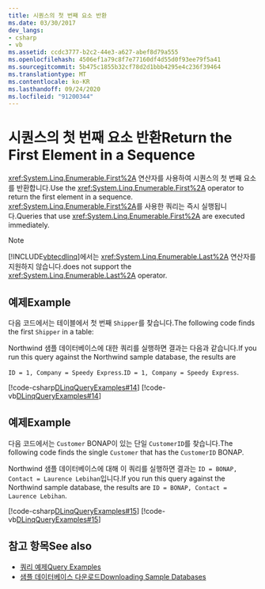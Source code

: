 ```yaml
---
title: 시퀀스의 첫 번째 요소 반환
ms.date: 03/30/2017
dev_langs:
- csharp
- vb
ms.assetid: ccdc3777-b2c2-44e3-a627-abef8d79a555
ms.openlocfilehash: 4506ef1a79c8f7e77160df4d55d0f93ee79f5a41
ms.sourcegitcommit: 5b475c1855b32cf78d2d1bbb4295e4c236f39464
ms.translationtype: MT
ms.contentlocale: ko-KR
ms.lasthandoff: 09/24/2020
ms.locfileid: "91200344"
---
```

# <a name="return-the-first-element-in-a-sequence"></a><span data-ttu-id="328c8-102">시퀀스의 첫 번째 요소 반환</span><span class="sxs-lookup"><span data-stu-id="328c8-102">Return the First Element in a Sequence</span></span>

<span data-ttu-id="328c8-103"><xref:System.Linq.Enumerable.First%2A> 연산자를 사용하여 시퀀스의 첫 번째 요소를 반환합니다.</span><span class="sxs-lookup"><span data-stu-id="328c8-103">Use the <xref:System.Linq.Enumerable.First%2A> operator to return the first element in a sequence.</span></span> <span data-ttu-id="328c8-104"><xref:System.Linq.Enumerable.First%2A>를 사용한 쿼리는 즉시 실행됩니다.</span><span class="sxs-lookup"><span data-stu-id="328c8-104">Queries that use <xref:System.Linq.Enumerable.First%2A> are executed immediately.</span></span>  
  
> [!NOTE]
> [!INCLUDE[vbtecdlinq](../../../../../../includes/vbtecdlinq-md.md)]<span data-ttu-id="328c8-105">에서는 <xref:System.Linq.Enumerable.Last%2A> 연산자를 지원하지 않습니다.</span><span class="sxs-lookup"><span data-stu-id="328c8-105">does not support the <xref:System.Linq.Enumerable.Last%2A> operator.</span></span>  
  
## <a name="example"></a><span data-ttu-id="328c8-106">예제</span><span class="sxs-lookup"><span data-stu-id="328c8-106">Example</span></span>  

 <span data-ttu-id="328c8-107">다음 코드에서는 테이블에서 첫 번째 `Shipper`를 찾습니다.</span><span class="sxs-lookup"><span data-stu-id="328c8-107">The following code finds the first `Shipper` in a table:</span></span>  
  
 <span data-ttu-id="328c8-108">Northwind 샘플 데이터베이스에 대한 쿼리를 실행하면 결과는 다음과 같습니다.</span><span class="sxs-lookup"><span data-stu-id="328c8-108">If you run this query against the Northwind sample database, the results are</span></span>  
  
 <span data-ttu-id="328c8-109">`ID = 1, Company = Speedy Express`.</span><span class="sxs-lookup"><span data-stu-id="328c8-109">`ID = 1, Company = Speedy Express`.</span></span>  
  
 [!code-csharp[DLinqQueryExamples#14](../../../../../../samples/snippets/csharp/VS_Snippets_Data/DLinqQueryExamples/cs/Program.cs#14)]
 [!code-vb[DLinqQueryExamples#14](../../../../../../samples/snippets/visualbasic/VS_Snippets_Data/DLinqQueryExamples/vb/Module1.vb#14)]  
  
## <a name="example"></a><span data-ttu-id="328c8-110">예제</span><span class="sxs-lookup"><span data-stu-id="328c8-110">Example</span></span>  

 <span data-ttu-id="328c8-111">다음 코드에서는 `Customer` BONAP이 있는 단일 `CustomerID`를 찾습니다.</span><span class="sxs-lookup"><span data-stu-id="328c8-111">The following code finds the single `Customer` that has the `CustomerID` BONAP.</span></span>  
  
 <span data-ttu-id="328c8-112">Northwind 샘플 데이터베이스에 대해 이 쿼리를 실행하면 결과는 `ID = BONAP, Contact = Laurence Lebihan`입니다.</span><span class="sxs-lookup"><span data-stu-id="328c8-112">If you run this query against the Northwind sample database, the results are `ID = BONAP, Contact = Laurence Lebihan`.</span></span>  
  
 [!code-csharp[DLinqQueryExamples#15](../../../../../../samples/snippets/csharp/VS_Snippets_Data/DLinqQueryExamples/cs/Program.cs#15)]
 [!code-vb[DLinqQueryExamples#15](../../../../../../samples/snippets/visualbasic/VS_Snippets_Data/DLinqQueryExamples/vb/Module1.vb#15)]  
  
## <a name="see-also"></a><span data-ttu-id="328c8-113">참고 항목</span><span class="sxs-lookup"><span data-stu-id="328c8-113">See also</span></span>

- [<span data-ttu-id="328c8-114">쿼리 예제</span><span class="sxs-lookup"><span data-stu-id="328c8-114">Query Examples</span></span>](query-examples.md)
- [<span data-ttu-id="328c8-115">샘플 데이터베이스 다운로드</span><span class="sxs-lookup"><span data-stu-id="328c8-115">Downloading Sample Databases</span></span>](downloading-sample-databases.md)
